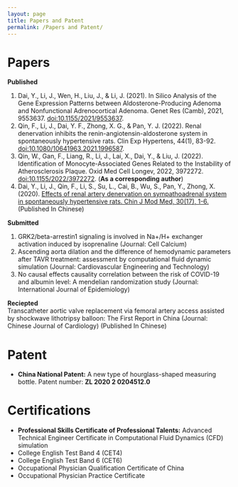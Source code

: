 ```yaml
---
layout: page
title: Papers and Patent
permalink: /Papers and Patent/
---
```

# Papers
**Published**  
1. Dai, Y., Li, J., Wen, H., Liu, J., & Li, J. (2021). In Silico Analysis of the Gene Expression Patterns between Aldosterone-Producing Adenoma and Nonfunctional Adrenocortical Adenoma. Genet Res (Camb), 2021, 9553637. [doi:10.1155/2021/9553637](https://pubmed.ncbi.nlm.nih.gov/34690553/).  
2. Qin, F., Li, J., Dai, Y. F., Zhong, X. G., & Pan, Y. J. (2022). Renal denervation inhibits the renin-angiotensin-aldosterone system in spontaneously hypertensive rats. Clin Exp Hypertens, 44(1), 83-92. [doi:10.1080/10641963.2021.1996587](https://pubmed.ncbi.nlm.nih.gov/34818958/).  
3. Qin, W., Gan, F., Liang, R., Li, J., Lai, X., Dai, Y., & Liu, J. (2022). Identification of Monocyte-Associated Genes Related to the Instability of Atherosclerosis Plaque. Oxid Med Cell Longev, 2022, 3972272. [doi:10.1155/2022/3972272](https://pubmed.ncbi.nlm.nih.gov/36187340/). (**As a corresponding author**)  
4. Dai, Y., Li, J., Qin, F., Li, S., Su, L., Cai, B., Wu, S., Pan, Y., Zhong, X. (2020). [Effects of renal artery
denervation on sympathoadrenal system in spontaneously hypertensive rats. Chin J Mod Med, 30(17), 1-6.](https://kns.cnki.net/kcms2/article/abstract?v=3uoqIhG8C44YLTlOAiTRKibYlV5Vjs7i8oRR1PAr7RxjuAJk4dHXotnIwvixtIFFcGuybztdNV4IQVjVYYm1WU1tnhRJVMu2&uniplatform=NZKPT) (Published In Chinese)

**Submitted**  
1. GRK2/beta-arrestin1 signaling is involved in Na+/H+ exchanger activation induced by isoprenaline (Journal: Cell Calcium)  
2. Ascending aorta dilation and the difference of hemodynamic parameters after TAVR treatment: assessment by computational fluid dynamic simulation (Journal: Cardiovascular Engineering and Technology)  
3. No causal effects causality correlation between the risk of COVID-19 and albumin level: A mendelian
randomization study (Journal: International Journal of Epidemiology)

**Reciepted**  
Transcatheter aortic valve replacement via femoral artery access assisted by shockwave lithotripsy balloon: The First Report in China (Journal: Chinese Journal of Cardiology) (Published In Chinese)

# Patent
- **China National Patent:** A new type of hourglass-shaped measuring bottle. Patent number: **ZL 2020 2 0204512.0**

# Certifications
- **Professional Skills Certificate of Professional Talents:** Advanced Technical Engineer Certificate in Computational Fluid Dynamics (CFD) simulation
- College English Test Band 4 (CET4) 
- College English Test Band 6 (CET6)
- Occupational Physician Qualification Certificate of China 
- Occupational Physician Practice Certificate




